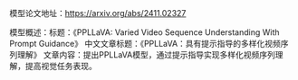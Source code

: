 模型论文地址：https://arxiv.org/abs/2411.02327

模型概述：标题：《PPLLaVA: Varied Video Sequence Understanding With Prompt Guidance》
中文文章标题：《PPLLaVA：具有提示指导的多样化视频序列理解》
文章内容：提出PPLLaVA模型，通过提示指导实现多样化视频序列理解，提高视觉任务表现。
